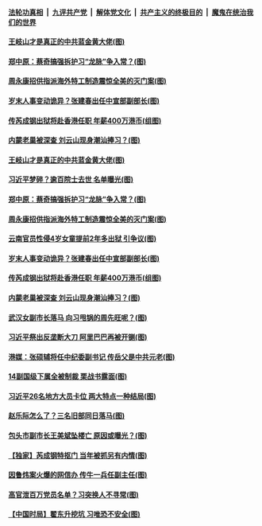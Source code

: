 ####  [法轮功真相](../../../../basic/blob/master/README.md?t=12171432) &nbsp;|&nbsp; [九评共产党](../../../../9ping.md/blob/master/README.md?t=12171432) &nbsp;|&nbsp; [解体党文化](../../../../jtdwh.md/blob/master/README.md?t=12171432)  &nbsp;|&nbsp; [共产主义的终极目的](../../../../gczydzjmd.md/blob/master/README.md?t=12171432) &nbsp;|&nbsp; [魔鬼在统治我们的世界](../../../../mgztzwmdsj.md/blob/master/README.md?t=12171432) 

#### [王岐山才是真正的中共蓝金黄大佬(图)](../pages/p2/955990.md?t=12171432) 

#### [郑中原：蔡奇搞强拆护习“龙脉”争入常？(图)](../pages/p2/956072.md?t=12171432) 

#### [周永康招供指派海外特工制造震惊全美的灭门案(图)](../pages/p2/955995.md?t=12171432) 

#### [岁末人事变动诡异？张建春出任中宣部副部长(图)](../pages/p2/955968.md?t=12171432) 

#### [传芮成钢出狱将赴香港任职 年薪400万港币(组图)](../pages/p2/955942.md?t=12171432) 

#### [内蒙老巢被深查 刘云山现身潮汕捧习？(图)](../pages/p2/955941.md?t=12171432) 

#### [王岐山才是真正的中共蓝金黄大佬(图)](../pages/p2/955990.md?t=12171432) 

#### [习近平梦碎？逾百院士去世 名单曝光(图)](../pages/p2/956077.md?t=12171432) 

#### [郑中原：蔡奇搞强拆护习“龙脉”争入常？(图)](../pages/p2/956072.md?t=12171432) 

#### [周永康招供指派海外特工制造震惊全美的灭门案(图)](../pages/p2/955995.md?t=12171432) 

#### [云南官员性侵4岁女童提前2年多出狱 引争议(图)](../pages/p2/955989.md?t=12171432) 

#### [岁末人事变动诡异？张建春出任中宣部副部长(图)](../pages/p2/955968.md?t=12171432) 

#### [传芮成钢出狱将赴香港任职 年薪400万港币(组图)](../pages/p2/955942.md?t=12171432) 

#### [内蒙老巢被深查 刘云山现身潮汕捧习？(图)](../pages/p2/955941.md?t=12171432) 

#### [武汉女副市长落马 向习甩锅的周先旺呢？(图)](../pages/p2/955903.md?t=12171432) 

#### [习近平祭出反垄断大刀 阿里巴巴再被开铡(图)](../pages/p2/955880.md?t=12171432) 

#### [港媒：张硕辅将任中纪委副书记 传岳父是中共元老(图)](../pages/p2/955867.md?t=12171432) 

#### [14副国级下属全被制裁 栗战书露面(图)](../pages/p2/955847.md?t=12171432) 


#### [习近平26名地方大员卡位 两大特点一种结局(图)](../pages/p2/955793.md?t=12171432) 

#### [赵乐际怎么了？三名旧部同日落马(图)](../pages/p2/955731.md?t=12171432) 

#### [包头市副市长王美斌坠楼亡 原因或曝光？(图)](../pages/p2/955768.md?t=12171432) 

#### [【独家】芮成钢特抠门 当年被抓另有内情(图)](../pages/p2/955704.md?t=12171432) 

#### [因鲁炜案火爆的网信办 传牛一兵任副主任(图)](../pages/p2/955728.md?t=12171432) 

#### [高官泄百万党员名单？习突换人不寻常(图)](../pages/p2/955724.md?t=12171432) 

#### [【中国时局】翟东升挖坑 习唯恐不安全(图)](../pages/p2/955671.md?t=12171432) 

